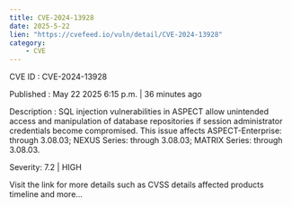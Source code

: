 ```yaml
---
title: CVE-2024-13928
date: 2025-5-22
lien: "https://cvefeed.io/vuln/detail/CVE-2024-13928"
category:
    - CVE
---
```


CVE ID : CVE-2024-13928

Published :  May 22
2025
6:15 p.m. | 36 minutes ago

Description : SQL injection vulnerabilities in ASPECT allow unintended access and manipulation of database repositories if session administrator credentials become compromised.
This issue affects ASPECT-Enterprise: through 3.08.03; NEXUS Series: through 3.08.03; MATRIX Series: through 3.08.03.

Severity: 7.2 | HIGH

Visit the link for more details
such as CVSS details
affected products
timeline
and more...
